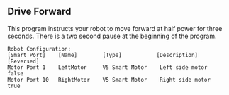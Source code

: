 Drive Forward
---

This program instructs your robot to move forward at half power for three
seconds. There is a two second pause at the beginning of the program.


```
Robot Configuration: 
[Smart Port]    [Name]        [Type]           [Description]       [Reversed]
Motor Port 1    LeftMotor     V5 Smart Motor    Left side motor     false
Motor Port 10   RightMotor    V5 Smart Motor    Right side motor    true
```